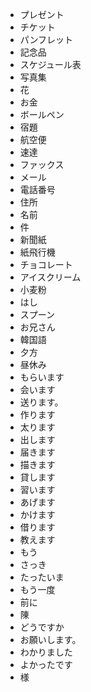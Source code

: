 * プレゼント
* チケット
* パンフレット
* 記念品
* スケジュール表
* 写真集
* 花
* お金
* ボールペン
* 宿題
* 航空便
* 速達
* ファックス
* メール
* 電話番号
* 住所
* 名前
* 件
* 新聞紙
* 紙飛行機
* チョコレート
* アイスクリーム
* 小麦粉
* はし
* スプーン
* お兄さん
* 韓国語
* 夕方
* 昼休み
* もらいます
* 会います
* 送ります。
* 作ります
* 太ります
* 出します
* 届きます
* 描きます
* 貸します
* 習います
* あげます
* かけます
* 借ります
* 教えます
* もう
* さっき
* たったいま
* もう一度
* 前に
* 陳
* どうですか
* お願いします。
* わかりました
* よかったです
* 様
